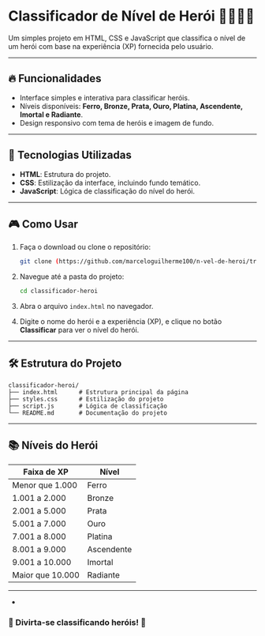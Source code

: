 
# Classificador de Nível de Herói 🦸‍♂️🦸‍♀️

Um simples projeto em HTML, CSS e JavaScript que classifica o nível de um herói com base na experiência (XP) fornecida pelo usuário.

---

## 🔥 Funcionalidades
- Interface simples e interativa para classificar heróis.
- Níveis disponíveis: **Ferro, Bronze, Prata, Ouro, Platina, Ascendente, Imortal e Radiante**.
- Design responsivo com tema de heróis e imagem de fundo.

---

## 🚀 Tecnologias Utilizadas
- **HTML**: Estrutura do projeto.
- **CSS**: Estilização da interface, incluindo fundo temático.
- **JavaScript**: Lógica de classificação do nível do herói.

---

## 🎮 Como Usar
1. Faça o download ou clone o repositório:
   ```bash
   git clone (https://github.com/marceloguilherme100/n-vel-de-heroi/tree/main)
   ```
2. Navegue até a pasta do projeto:
   ```bash
   cd classificador-heroi
   ```
3. Abra o arquivo `index.html` no navegador.

4. Digite o nome do herói e a experiência (XP), e clique no botão **Classificar** para ver o nível do herói.

---

## 🛠 Estrutura do Projeto
```plaintext
classificador-heroi/
├── index.html      # Estrutura principal da página
├── styles.css      # Estilização do projeto
├── script.js       # Lógica de classificação
└── README.md       # Documentação do projeto
```

---

## 📚 Níveis do Herói
| Faixa de XP       | Nível         |
|--------------------|---------------|
| Menor que 1.000   | Ferro         |
| 1.001 a 2.000     | Bronze        |
| 2.001 a 5.000     | Prata         |
| 5.001 a 7.000     | Ouro          |
| 7.001 a 8.000     | Platina       |
| 8.001 a 9.000     | Ascendente    |
| 9.001 a 10.000    | Imortal       |
| Maior que 10.000  | Radiante      |

---

-

### 🎉 Divirta-se classificando heróis! 🚀



